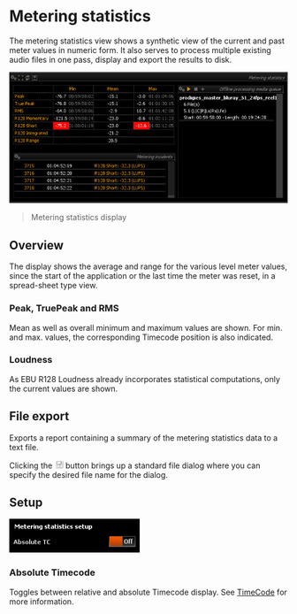 # Metering statistics
The metering statistics view shows a synthetic view of the current and past meter values in numeric form.
It also serves to process multiple existing audio files in one pass, display and export the results to disk.

![](include/MeteringStats2.png)

> Metering statistics display

## Overview
The display shows the average and range for the various level meter values, since the start of the application or the last time the meter was reset, in a spread-sheet type view.

### Peak, TruePeak and RMS
Mean as well as overall minimum and maximum values are shown. 
For min. and max. values, the corresponding Timecode position is also indicated.

### Loudness
As EBU R128 Loudness already incorporates statistical computations, only the current values are shown.

## File export
Exports a report containing a summary of the metering statistics data to a text file.

Clicking the ![](include/Export.png) button brings up a standard file dialog where you can specify the desired file name for the dialog.

## Setup
![](include/MeteringStatSetup.png)

### Absolute Timecode

Toggles between relative and absolute Timecode display. 
See [TimeCode](08_Metering_History_02_Setup.md?id=timecode) for more information.




